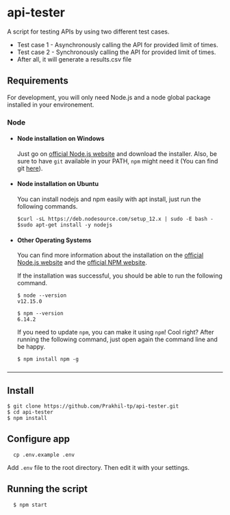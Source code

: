 # api-tester
A script for testing APIs by using two different test cases. 

  - Test case 1 - Asynchronously calling the API for provided limit of times.
  - Test case 2 - Synchronously calling the API for provided limit of times.
  - After all, it will generate a results.csv file
## Requirements

For development, you will only need Node.js and a node global package installed in your environement.

### Node

- #### Node installation on Windows

  Just go on [official Node.js website](https://nodejs.org/) and download the installer.
  Also, be sure to have `git` available in your PATH, `npm` might need it (You can find git [here](https://git-scm.com/)).

- #### Node installation on Ubuntu

  You can install nodejs and npm easily with apt install, just run the following commands.

      $curl -sL https://deb.nodesource.com/setup_12.x | sudo -E bash -
      $sudo apt-get install -y nodejs

- #### Other Operating Systems

  You can find more information about the installation on the [official Node.js website](https://nodejs.org/) and the [official NPM website](https://npmjs.org/).

  If the installation was successful, you should be able to run the following command.

      $ node --version
      v12.15.0

      $ npm --version
      6.14.2

  If you need to update `npm`, you can make it using `npm`! Cool right? After running the following command, just open again the command line and be happy.

      $ npm install npm -g

###

---

## Install

    $ git clone https://github.com/Prakhil-tp/api-tester.git
    $ cd api-tester
    $ npm install

## Configure app

```
  cp .env.example .env
```

Add `.env` file to the root directory. Then edit it with your settings.

## Running the script

```javascript
  $ npm start
```
